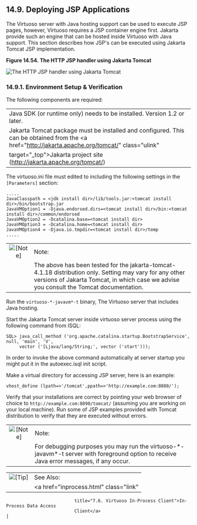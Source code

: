 <div>

<div>

<div>

<div>

## 14.9. Deploying JSP Applications

</div>

</div>

</div>

The Virtuoso server with Java hosting support can be used to execute JSP
pages, however, Virtuoso requires a JSP container engine first. Jakarta
provide such an engine that can be hosted inside Virtuoso with Java
support. This section describes how JSP's can be executed using Jakarta
Tomcat JSP implementation.

<div>

<div>

**Figure 14.54. The HTTP JSP handler using Jakarta Tomcat**

<div>

<div>

![The HTTP JSP handler using Jakarta
Tomcat](images/http_handler_jsp.jpg)

</div>

</div>

</div>

  

</div>

<div>

<div>

<div>

<div>

### 14.9.1. Environment Setup & Verification

</div>

</div>

</div>

The following components are required:

|                                                                                                                                                  |
|--------------------------------------------------------------------------------------------------------------------------------------------------|
| Java SDK (or runtime only) needs to be installed. Version 1.2 or later.                                                                          |
| Jakarta Tomcat package must be installed and configured. This can be obtained from the <a href="http://jakarta.apache.org/tomcat/" class="ulink" 
 target="_top">Jakarta project site</a> (http://jakarta.apache.org/tomcat/)                                                                        |

The virtuoso.ini file must edited to including the following settings in
the `[Parameters]` section:

``` programlisting
.....
JavaClasspath = <jdk install dir>/lib/tools.jar:<tomcat install dir>/bin/bootstrap.jar
JavaVMOption1 = -Djava.endorsed.dirs=<tomcat install dir>/bin:<tomcat install dir>/common/endorsed
JavaVMOption2 = -Dcatalina.base=<tomcat install dir>
JavaVMOption3 = -Dcatalina.home=<tomcat install dir>
JavaVMOption4 = -Djava.io.tmpdir=<tomcat install dir>/temp
.....
```

<div>

|                              |                                                                                                                                                                                                     |
|:----------------------------:|:----------------------------------------------------------------------------------------------------------------------------------------------------------------------------------------------------|
| ![\[Note\]](images/note.png) | Note:                                                                                                                                                                                               |
|                              | The above has been tested for the jakarta-tomcat-4.1.18 distribution only. Setting may vary for any other versions of Jakarta Tomcat, in which case we advise you consult the Tomcat documentation. |

</div>

Run the `virtuoso-*-javavm*-t` binary, The Virtuoso server that includes
Java hosting.

Start the Jakarta Tomcat server inside virtuoso server process using the
following command from ISQL:

``` programlisting
SQL> java_call_method ('org.apache.catalina.startup.BootstrapService', null, 'main', 'V',
     vector ('[Ljava/lang/String;', vector ('start')));
```

In order to invoke the above command automatically at server startup you
might put it in the autoexec.isql init script.

Make a virtual directory for accessing JSP server, here is an example:

``` programlisting
vhost_define (lpath=>'/tomcat',ppath=>'http://example.com:8080/');
```

Verify that your installations are correct by pointing your web browser
of choice to `http://example.com:8890/tomcat/` (assuming you are working
on your local machine). Run some of JSP examples provided with Tomcat
distribution to verify that they are executed without errors.

<div>

|                              |                                                                                                                                           |
|:----------------------------:|:------------------------------------------------------------------------------------------------------------------------------------------|
| ![\[Note\]](images/note.png) | Note:                                                                                                                                     |
|                              | For debugging purposes you may run the virtuoso-\*-javavm\*-t server with foreground option to receive Java error messages, if any occur. |

</div>

<div>

|                            |                                                                |
|:--------------------------:|:---------------------------------------------------------------|
| ![\[Tip\]](images/tip.png) | See Also:                                                      |
|                            | <a href="inprocess.html" class="link"                          
                              title="7.6. Virtuoso In-Process Client">In-Process Data Access  
                              Client</a>                                                      |

</div>

</div>

</div>

